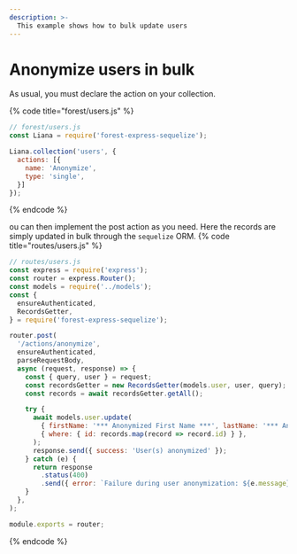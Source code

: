 ```yaml
---
description: >-
  This example shows how to bulk update users
---
```

# Anonymize users in bulk
As usual, you must declare the action on your collection.

{% code title="forest/users.js" %}
```javascript
// forest/users.js
const Liana = require('forest-express-sequelize');

Liana.collection('users', {
  actions: [{
    name: 'Anonymize',
    type: 'single',
  }]
});

```
{% endcode %}

 ou can then implement the post action as you need. Here the records are simply updated in bulk through the `sequelize` ORM.
{% code title="routes/users.js" %}
```javascript
// routes/users.js
const express = require('express');
const router = express.Router();
const models = require('../models');
const {
  ensureAuthenticated,
  RecordsGetter,
} = require('forest-express-sequelize');

router.post(
  '/actions/anonymize',
  ensureAuthenticated,
  parseRequestBody,
  async (request, response) => {
    const { query, user } = request;
    const recordsGetter = new RecordsGetter(models.user, user, query);
    const records = await recordsGetter.getAll();

    try {
      await models.user.update(
        { firstName: '*** Anonymized First Name ***', lastName: '*** Anonymized Last Name ***' },
        { where: { id: records.map(record => record.id) } },
      );
      response.send({ success: 'User(s) anonymized' });
    } catch (e) {
      return response
        .status(400)
        .send({ error: `Failure during user anonymization: ${e.message}` });
    }
  },
);

module.exports = router;
```
{% endcode %}
